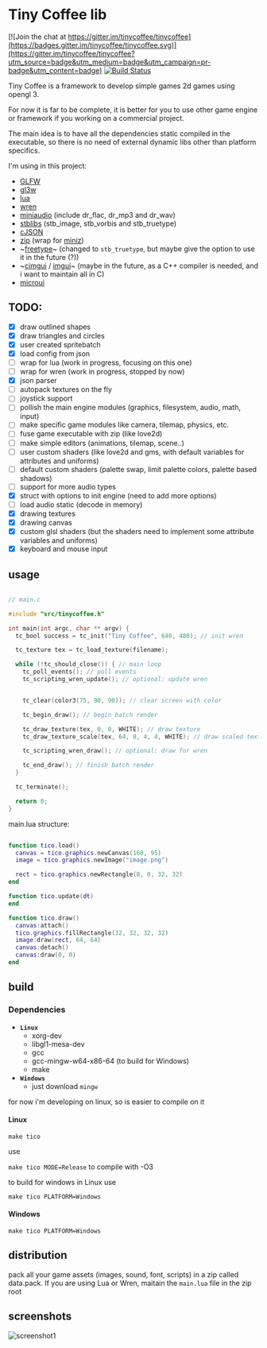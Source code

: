 # Tiny Coffee lib

[![Join the chat at https://gitter.im/tinycoffee/tinycoffee](https://badges.gitter.im/tinycoffee/tinycoffee.svg)](https://gitter.im/tinycoffee/tinycoffee?utm_source=badge&utm_medium=badge&utm_campaign=pr-badge&utm_content=badge)
[![Build Status](https://travis-ci.org/canoi12/tinycoffee.svg?branch=master)](https://travis-ci.org/canoi12/tinycoffee)

Tiny Coffee is a framework to develop simple games 2d games using opengl 3.

For now it is far to be complete, it is better for you to use other game engine or framework if you working on a commercial project.

The main idea is to have all the dependencies static compiled in the executable, so there is no need of external dynamic libs other than platform specifics.

I'm using in this project:

- [GLFW](https://www.glfw.org/)
- [gl3w](https://github.com/skaslev/gl3w)
- [lua](https://www.lua.org/)
- [wren](http://wren.io/)
- [miniaudio](https://github.com/dr-soft/miniaudio/) (include dr_flac, dr_mp3 and dr_wav)
- [stblibs](https://github.com/nothings/stb) (stb_image, stb_vorbis and stb_truetype)
- [cJSON](https://github.com/DaveGamble/cJSON)
- [zip](https://github.com/kuba--/zip) (wrap for [miniz](https://github.com/richgel999/miniz))
- ~[freetype](https://www.freetype.org/)~ (changed to `stb_truetype`, but maybe give the option to use it in the future (?))
- ~[cimgui](https://github.com/cimgui/cimgui/) / [imgui](https://github.com/ocornut/imgui/)~ (maybe in the future, as a C++ compiler is needed, and i want to maintain all in C)
- [microui](https://github.com/rxi/microui)

## TODO:

- [x] draw outlined shapes
- [x] draw triangles and circles
- [x] user created spritebatch
- [x] load config from json
- [ ] wrap for lua (work in progress, focusing on this one)
- [ ] wrap for wren (work in progress, stopped by now)
- [x] json parser
- [ ] autopack textures on the fly
- [ ] joystick support
- [ ] pollish the main engine modules (graphics, filesystem, audio, math, input)
- [ ] make specific game modules like camera, tilemap, physics, etc.
- [ ] fuse game executable with zip (like love2d)
- [ ] make simple editors (animations, tilemap, scene..)
- [ ] user custom shaders (like love2d and gms, with default variables for attributes and uniforms)
- [ ] default custom shaders (palette swap, limit palette colors, palette based shadows)
- [ ] support for more audio types
- [x] struct with options to init engine (need to add more options)
- [ ] load audio static (decode in memory)
- [x] drawing textures
- [x] drawing canvas
- [x] custom glsl shaders (but the shaders need to implement some attribute variables and uniforms)
- [x] keyboard and mouse input

## usage

```c

// main.c

#include "src/tinycoffee.h"

int main(int argc, char ** argv) {
  tc_bool success = tc_init("Tiny Coffee", 640, 480); // init wren

  tc_texture tex = tc_load_texture(filename);

  while (!tc_should_close()) { // main loop
    tc_poll_events(); // poll events
    tc_scripting_wren_update(); // optional: update wren


    tc_clear(color3(75, 90, 90)); // clear screen with color

    tc_begin_draw(); // begin batch render

    tc_draw_texture(tex, 0, 0, WHITE); // draw texture
    tc_draw_texture_scale(tex, 64, 0, 4, 4, WHITE); // draw scaled texture

    tc_scripting_wren_draw(); // optional: draw for wren

    tc_end_draw(); // finish batch render
  }

  tc_terminate();

  return 0;
}

```

main.lua structure:

```lua

function tico.load()
  canvas = tico.graphics.newCanvas(160, 95)
  image = tico.graphics.newImage("image.png")

  rect = tico.graphics.newRectangle(0, 0, 32, 32)
end

function tico.update(dt)
end

function tico.draw()
  canvas:attach()
  tico.graphics.fillRectangle(32, 32, 32, 32)
  image:draw(rect, 64, 64)
  canvas:detach()
  canvas:draw(0, 0)
end

```

## build

### Dependencies
  - **`Linux`**
    - xorg-dev
    - libgl1-mesa-dev
    - gcc
    - gcc-mingw-w64-x86-64 (to build for Windows)
    - make
  - **`Windows`**
    - just download `mingw`

for now i'm developing on linux, so is easier to compile on it

#### Linux

`make tico`

use

`make tico MODE=Release` to compile with -O3

to build for windows in Linux use

`make tico PLATFORM=Windows`

#### Windows

`make tico PLATFORM=Windows`


## distribution

pack all your game assets (images, sound, font, scripts) in a zip called data.pack.
If you are using Lua or Wren, maitain the `main.lua` file in the zip root

## screenshots

![screenshot1](https://user-images.githubusercontent.com/15099243/82740604-ba664400-9d20-11ea-9e89-45dc15a7282f.png)
